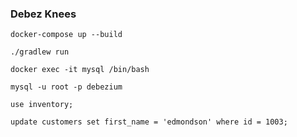 ### Debez Knees

`docker-compose up --build`

`./gradlew run`

`docker exec -it mysql /bin/bash`

`mysql -u root -p debezium`

`use inventory;`

`update customers set first_name = 'edmondson' where id = 1003;`